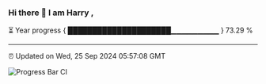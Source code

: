 ### Hi there 👋 I am Harry , 

⏳ Year progress { █████████████████████▁▁▁▁▁▁▁▁▁ } 73.29 %

---

⏰ Updated on Wed, 25 Sep 2024 05:57:08 GMT

![Progress Bar CI](https://github.com/duykhang68/duykhang68/workflows/Progress%20Bar%20CI/badge.svg)
